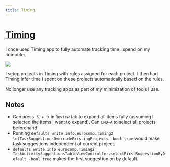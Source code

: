 ```yaml
---
title: Timing
---
```


# [Timing](https://timingapp.com/)

I once used Timing app to fully automate tracking time I spend on my computer.

![](https://i.imgur.com/tj0nmih.png)

I setup projects in Timing with rules assigned for each project. I then had Timing infer time I spent on these projects automatically based on the rules.

No longer use any tracking apps as part of my minimization of tools I use.

## Notes

- Can press ⌥ + → in `Review` tab to expand all items fully (assuming I selected the items I want to expand). Can `CMD+A` to select all projects beforehand.
- Running `defaults write info.eurocomp.Timing2 letTaskSuggestionsOverrideExistingProjects -bool true` would make task suggestions independent of current project.
- `defaults write info.eurocomp.Timing2 TaskActivitySuggestionsTableViewController.selectFirstSuggestionByDefault -bool true` makes the first suggestion on by default.
